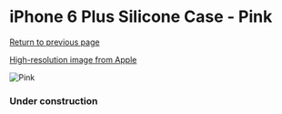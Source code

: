 # iPhone 6 Plus Silicone Case - Pink

[Return to previous page](/iphone_6)

[High-resolution image from Apple](https://store.storeimages.cdn-apple.com/8756/as-images.apple.com/is/MGXW2?wid=4500&hei=4500&fmt=png)

<div style="width: 384px"><img src="/everysource/MGXW2.png" alt="Pink"></div>

### Under construction
